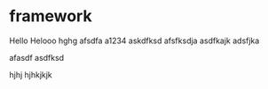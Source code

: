 # framework

Hello
Helooo
hghg
afsdfa
a1234
askdfksd
afsfksdja
asdfkajk
adsfjka

afasdf
asdfksd

hjhj
hjhkjkjk
